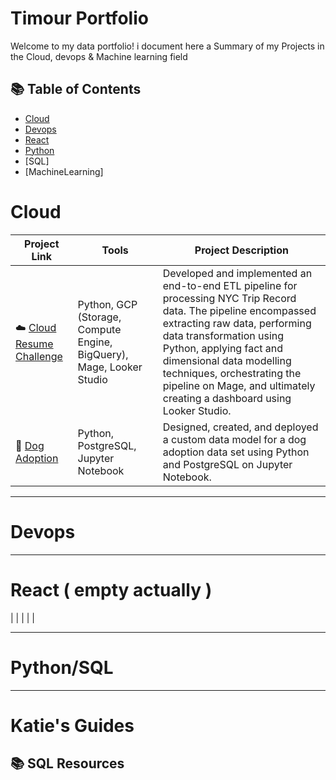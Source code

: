 # Timour Portfolio

Welcome to my data portfolio! i document here a Summary of my Projects in the Cloud, devops & Machine learning field

## 📚 Table of Contents
- [Cloud](#Cloud)
- [Devops](#devops)
- [React](#React)
- [Python](#python)
- [SQL]
- [MachineLearning]

# Cloud

| Project Link | Tools | Project Description | 
|---|---|---|
| :cloud: [Cloud Resume Challenge](https://github.com/katiehuangx/data-engineering/tree/main/Uber%20Project) | Python, GCP (Storage, Compute Engine, BigQuery), Mage, Looker Studio | Developed and implemented an end-to-end ETL pipeline for processing NYC Trip Record data. The pipeline encompassed extracting raw data, performing data transformation using Python, applying fact and dimensional data modelling techniques, orchestrating the pipeline on Mage, and ultimately creating a dashboard using Looker Studio. |
| 🐶 [Dog Adoption](https://github.com/katiehuangx/data-engineering/tree/main/Dog%20Adoption) | Python, PostgreSQL, Jupyter Notebook | Designed, created, and deployed a custom data model for a dog adoption data set using Python and PostgreSQL on Jupyter Notebook. |

***

# Devops



***

# React ( empty actually )


| |  |  |  |

***

# Python/SQL


***

# Katie's Guides

## 📚 SQL Resources

